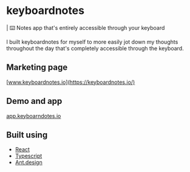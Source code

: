 # keyboardnotes

| ⌨️ Notes app that's entirely accessible through your keyboard

I built keyboardnotes for myself to more easily jot down my thoughts throughout the day that's completely accessible through the keyboard.

## Marketing page
[www.keyboardnotes.io](https://keyboardnotes.io/)

## Demo and app
[app.keyboarndotes.io](https://app.keyboardnotes.io/)

## Built using

- [React](https://reactjs.org/)
- [Typescript](https://www.typescriptlang.org/)
- [Ant.design](https://ant.design/)